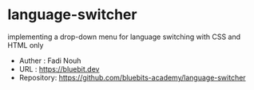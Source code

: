 # language-switcher
implementing a drop-down menu for language switching with CSS and HTML only


- Auther : Fadi Nouh
- URL : https://bluebit.dev
- Repository: https://github.com/bluebits-academy/language-switcher

